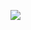![](https://github-readme-stats.vercel.app/api?username=dennydai&count_private=true&show_icons=true)
